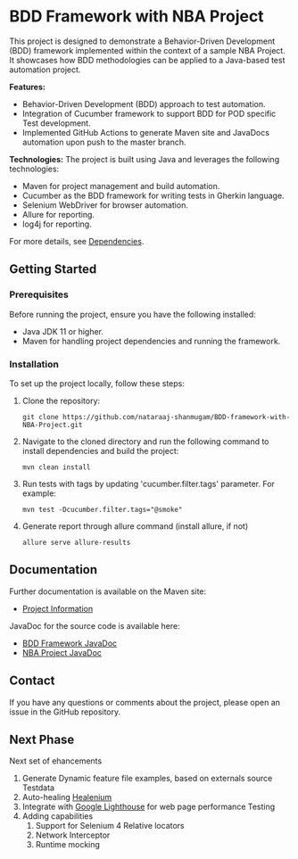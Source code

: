 
# BDD Framework with NBA Project

This project is designed to demonstrate a Behavior-Driven Development (BDD) framework implemented within the context of a sample NBA Project. It showcases how BDD methodologies can be applied to a Java-based test automation project.

**Features:**
- Behavior-Driven Development (BDD) approach to test automation.
- Integration of Cucumber framework to support BDD for POD specific Test development.
- Implemented GitHub Actions to generate Maven site and JavaDocs automation upon push to the master branch.

**Technologies:**
The project is built using Java and leverages the following technologies:
- Maven for project management and build automation.
- Cucumber as the BDD framework for writing tests in Gherkin language.
- Selenium WebDriver for browser automation.
- Allure for reporting.
- log4j for reporting.

For more details, see [Dependencies](https://nataraaj-shanmugam.github.io/BDD-framework-with-NBA-Project/dependencies.html).

## Getting Started

### Prerequisites
Before running the project, ensure you have the following installed:
- Java JDK 11 or higher.
- Maven for handling project dependencies and running the framework.

### Installation
To set up the project locally, follow these steps:
1. Clone the repository:
   ```
   git clone https://github.com/nataraaj-shanmugam/BDD-framework-with-NBA-Project.git
   ```
2. Navigate to the cloned directory and run the following command to install dependencies and build the project:
   ```
   mvn clean install
   ```
3. Run tests with tags by updating 'cucumber.filter.tags' parameter. For example:
   ```
   mvn test -Dcucumber.filter.tags="@smoke"
   ```
4. Generate report through allure command (install allure, if not)
   ```
   allure serve allure-results
   ```

## Documentation
Further documentation is available on the Maven site:
- [Project Information](https://nataraaj-shanmugam.github.io/BDD-framework-with-NBA-Project/project-info.html)

JavaDoc for the source code is available here:
- [BDD Framework JavaDoc](https://nataraaj-shanmugam.github.io/BDD-framework-with-NBA-Project/BDD-Framework/index.html)
- [NBA Project JavaDoc](https://nataraaj-shanmugam.github.io/BDD-framework-with-NBA-Project/NBA-Project/index.html)

## Contact
If you have any questions or comments about the project, please open an issue in the GitHub repository.

## Next Phase
Next set of ehancements
1. Generate Dynamic feature file examples, based on externals source Testdata
2. Auto-healing [Healenium](https://healenium.io/)
3. Integrate with [Google Lighthouse]([https://healenium.io/](https://chromewebstore.google.com/detail/lighthouse/blipmdconlkpinefehnmjammfjpmpbjk?pli=1)) for web page performance Testing
4. Adding capabilities
    1. Support for Selenium 4 Relative locators
    2. Network Interceptor
    3. Runtime mocking

